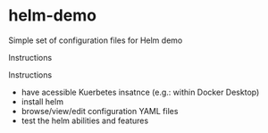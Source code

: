 # helm-demo
Simple set of configuration files for Helm demo

Instructions

Instructions
- have acessible Kuerbetes insatnce (e.g.: within Docker Desktop)
- install helm 
- browse/view/edit configuration YAML files
- test the helm abilities and features
